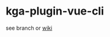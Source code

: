 # kga-plugin-vue-cli

see branch or [wiki](https://github.com/gozeon/kga/wiki/%E5%AE%9E%E6%88%98curd%E9%A1%B9%E7%9B%AE-vue-jsonserver)